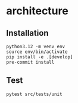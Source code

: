 # architecture

## Installation

```
python3.12 -m venv env
source env/bin/activate
pip install -e .[develop]
pre-commit install
```

## Test

```
pytest src/tests/unit
```

